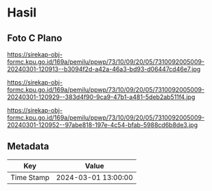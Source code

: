 # Hasil

## Foto C Plano

https://sirekap-obj-formc.kpu.go.id/169a/pemilu/ppwp/73/10/09/20/05/7310092005009-20240301-120913--b3094f2d-a42a-46a3-bd93-d06447cd46e7.jpg

https://sirekap-obj-formc.kpu.go.id/169a/pemilu/ppwp/73/10/09/20/05/7310092005009-20240301-120929--383d4f90-9ca9-47b1-a481-5deb2ab511f4.jpg

https://sirekap-obj-formc.kpu.go.id/169a/pemilu/ppwp/73/10/09/20/05/7310092005009-20240301-120952--97abe818-197e-4c54-bfab-5988cd6b8de3.jpg


## Metadata

| Key        | Value               |
| ---------- | ------------------- |
| Time Stamp | 2024-03-01 13:00:00 |



